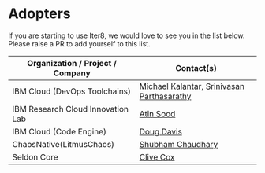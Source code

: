 # Adopters

If you are starting to use Iter8, we would love to see you in the list below. Please raise a PR to add yourself to this list.

| Organization / Project / Company | Contact(s) |
| --- | --- |
| IBM Cloud (DevOps Toolchains) | [Michael Kalantar](https://github.com/kalantar), [Srinivasan Parthasarathy](https://github.com/sriumcp) |
| IBM Research Cloud Innovation Lab | [Atin Sood](https://github.com/atinsood)|
| IBM Cloud (Code Engine) | [Doug Davis](https://github.com/duglin) |
| ChaosNative(LitmusChaos) | [Shubham Chaudhary](https://github.com/ispeakc0de) |
| Seldon Core | [Clive Cox](https://github.com/cliveseldon) |

